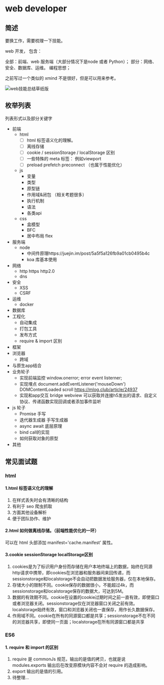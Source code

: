 # web developer 

## 简述

要换工作，需要梳理一下技能。  

web 开发， 包含：

全部：前端、web 服务端（大部分情况下是node 或者 Python）；
部分：网络、安全、数据库、运维。
编程思想；

之前写过一个类似的 xmind 不是很好，但是可以用来参考。

![web技能总结草纸版](http://tva1.sinaimg.cn/large/007X8olVly1g71c2448vsj31aq0u019w.jpg)

## 枚举列表

列表形式以及部分关键字

* 前端
  * html
    * [ ] html 标签语义化的理解。
    * [ ] 离线存储
    * [ ] cookie / sessionStorage / localStorage 区别
    * [ ] 一些特殊的 meta 标签： 例如viewport 
    * [ ] preload prefetch preconnect （也属于性能优化）
  * js
    * 变量
    * 类型
    * 原型链
    * 作用域&闭包  （相关考题很多）
    * 执行机制
    * 语法
    * 各类api
  * css
    * 盒模型
    * BFC
    * 居中布局 flex
* 服务端
  * node
    * 中间件原理https://juejin.im/post/5a5f5a126fb9a01cb0495b4c
    * koa 库基本使用
* 网络
    * http https http2.0
    * dns
* 安全
    * XSS
    * CSRF
* 运维
    * docker
* 数据库
* 工程化
    * 自动集成
    * 打包工具
    * 发布方式
    * require & import 区别
* 框架
* 浏览器
  * 跨域
* 与原生app结合
* 业务轮子
    * 实现前端监控   window.onerror; error event listerner;
    * 实现埋点  document.addEventListener('mouseDown') DOMContentLoaded scroll https://mlog.club/article/24937
    * 实现和app交互 bridge  webview 可以获取并连接h5发出的请求、自定义协议、传递函数实现回调或者添加事件监听
* js 轮子 
  * Promise 手写
  * 迭代器生成器 手写生成器
  * async await 底层原理
  * bind call的实现
  * 如何获取对象的原型
* 其他

## 常见面试题

### html

#### 1.html 标签语义化的理解

  1. 在样式丢失时会有清晰的结构
  2. 有利于 seo 爬虫抓取
  3. 方面其他设备解析
  4. 便于团队协作、维护

#### 2.html 如何做离线存储。（前端性能优化的一环）

  可以在 html 头部添加 manifest='cache.manifest' 属性。

#### 3.cookie sessionStorage localStorage区别

  1. cookies是为了标识用户身份而存储在用户本地终端上的数据，始终在同源http请求中携带，即cookies在浏览器和服务器间来回传递，而sessionstorage和localstorage不会自动把数据发给服务器，仅在本地保存。
  2. 存储大小的限制不同。cookie保存的数据很小，不能超过4k，而sessionstorage和localstorage保存的数据大，可达到5M。
  3. 数据的有效期不同。cookie在设置的cookie过期时间之前一直有效，即使窗口或者浏览器关闭。sessionstorage仅在浏览器窗口关闭之前有效。localstorage始终有效，窗口和浏览器关闭也一直保存，用作长久数据保存。
  4. 作用域不同。cookie在所有的同源窗口都是共享；sessionstorage不在不同的浏览器共享，即使同一页面；localstorage在所有同源窗口都是共享

### ES6

#### 1. require 和 import 的区别

  1. require 是 commonJs 规范，输出的是值的拷贝，也就是说 modules.exports 输出后在改变原模块内容不会对 require 的造成影响。
  2. export 输出的是值的引用。
  3. 待整理...
